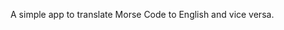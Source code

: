 A simple app to translate Morse Code to English and vice versa.

<!-- 
You’re tasked with creating a morse code translator. It should be able to translate based on user input from the DOM. This should allow users to type English words/sentences into an input box and receive the morse code translation. 

Consider how you will store the morse characters in JS to make translation easier.

All of your functions should be tested, with the tests written first.

Remember to make a plan/pseudo-code before diving right in.

As an extension it should be able to translate both ways.
The logic for translating both ways won’t be exactly the same but there might be similarities between the two translators (Morse => English, English => Morse)
 
Goals
1. A working Translator: The main task is to create a tested Translator not only will this test your understanding of JavaScript but how you break down a problem.

2. Practice using Git: We want you to get as much practice as possible using git, GitHub and the command line... so REGULAR COMMITS :D
   
3. Apply what you are learning: This is a great place to apply what you have been learning on all of the course so far. When you get it functioning really push on the UI, use SCSS, BEM, anything else you find on the web....really go mad!

Requirements
Translator functions and Unit tests to be written in separate files. Functions to be brought into the main.js and unit test files.

We expect at least 10 Git commits for the different stages in your development.

We would like you to take a Mobile first approach to the implementation. It needs to work on different device widths.
 -->
